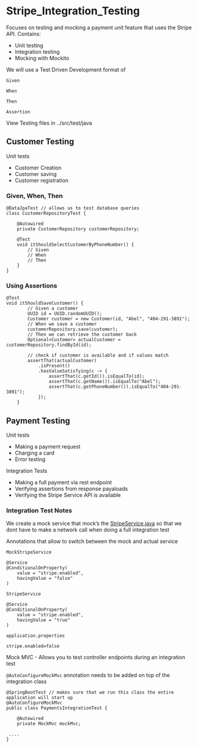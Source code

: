 # Stripe_Integration_Testing

Focuses on testing and mocking a payment unit feature that uses the Stripe API.
Contains: 
- Unit testing
- Integration testing
- Mocking with Mockito

We will use a Test Driven Development format of 
```
Given

When

Then

Assertion
```

View Testing files in ../src/test/java

## Customer Testing 
Unit tests 
- Customer Creation
- Customer saving
- Customer registration

### Given, When, Then 
```
@DataJpaTest // allows us to test database queries
class CustomerRepositoryTest {

    @Autowired
    private CustomerRepository customerRepository;

    @Test
    void itShouldSelectCustomerByPhoneNumber() {
        // Given
        // When
        // Then
    }
}
```

### Using Assertions
```
@Test
void itShouldSaveCustomer() {
        // Given a customer
        UUID id = UUID.randomUUID();
        Customer customer = new Customer(id, "Abel", "404-291-3891");
        // When we save a customer
        customerRepository.save(customer);
        // Then we can retrieve the customer back
        Optional<Customer> actualCustomer = customerRepository.findById(id);

        // check if customer is available and if values match
        assertThat(actualCustomer)
            .isPresent()
            .hasValueSatisfying(c -> {
                assertThat(c.getId()).isEqualTo(id);
                assertThat(c.getName()).isEqualTo("Abel");
                assertThat(c.getPhoneNumber()).isEqualTo("404-291-3891");
            });
    }
```

## Payment Testing 

Unit tests
- Making a payment request
- Charging a card
- Error testing

Integration Tests 
- Making a full payment via rest endpoint
- Verifying assertions from response payaloads
- Verifying the Stripe Service API is available

### Integration Test Notes
We create a mock service that mock’s the [StripeService.java](http://StripeService.java) so that we dont have to make a network call when doing a full integration test 

Annotations that allow to switch between the mock and actual service
```
MockStripeService 

@Service
@ConditionalOnProperty(
    value = "stripe.enabled",
    havingValue = "false"
)

StripeService 

@Service
@ConditionalOnProperty(
    value = "stripe.enabled",
    havingValue = "true"
)

application.properties 

stripe.enabled=false
```
Mock MVC - Allows you to test controller endpoints during an integration test

`@AutoConfigureMockMvc` annotation needs to be added on top of the integration class

```
@SpringBootTest // makes sure that we run this class the entire application will start up
@AutoConfigureMockMvc
public class PaymentsIntegrationTest {

    @Autowired
    private MockMvc mockMvc;

 ....
}
```
